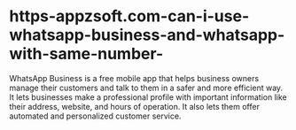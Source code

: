 # https-appzsoft.com-can-i-use-whatsapp-business-and-whatsapp-with-same-number-
WhatsApp Business is a free mobile app that helps business owners manage their customers and talk to them in a safer and more efficient way. It lets businesses make a professional profile with important information like their address, website, and hours of operation. It also lets them offer automated and personalized customer service.
